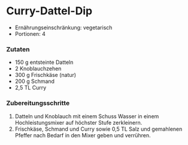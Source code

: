 # Curry-Dattel-Dip

- Ernährungseinschränkung: vegetarisch
- Portionen: 4

### Zutaten

- 150 g entsteinte Datteln
- 2 Knoblauchzehen
- 300 g Frischkäse (natur)
- 200 g Schmand
- 2,5 TL Curry

### Zubereitungsschritte

1. Datteln und Knoblauch mit einem Schuss Wasser in einem Hochleistungsmixer auf höchster Stufe zerkleinern.
2. Frischkäse, Schmand und Curry sowie 0,5 TL Salz und gemahlenen Pfeffer nach Bedarf in den Mixer geben und verrühren.